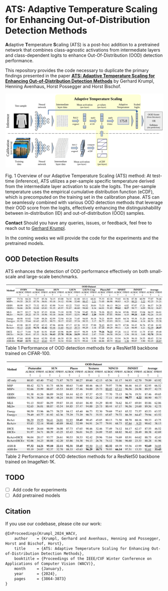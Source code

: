 # ATS: Adaptive Temperature Scaling for Enhancing Out-of-Distribution Detection Methods

**A**daptive **T**emperature **S**caling (ATS) is a post-hoc addition to a pretrained network that combines
class-agnostic
activations from intermediate layers and class-dependent logits to enhance Out-Of-Distribution (OOD) detection
performance.

This repository provides the code necessary to duplicate the primary findings presented in the paper
**[ATS: Adaptive Temperature Scaling for Enhancing Out-of-Distribution Detection Methods](https://openaccess.thecvf.com/content/WACV2024/html/Krumpl_ATS_Adaptive_Temperature_Scaling_for_Enhancing_Out-of-Distribution_Detection_Methods_WACV_2024_paper.html)**
by Gerhard Krumpl, Henning Avenhaus, Horst Possegger and Horst Bischof.

![ATS](resources/method_overview.jpg)

Fig. 1 Overview of our Adaptive Temperature Scaling (ATS) method:
At test-time (inference), ATS utilizes a per-sample specific temperature derived from the intermediate layer activation
to scale the logits.
The per-sample temperature uses the empirical cumulative distribution function (eCDF), which is precomputed on the
training set in the calibration phase.
ATS can be seamlessly combined with various OOD detection methods that leverage their OOD score from the logits,
effectively enhancing the distinguishability between in-distribution (ID) and out-of-distribution (OOD) samples.

**Contact**
Should you have any queries, issues, or feedback, feel free to reach out
to [Gerhard Krumpl](mailto:gerhard.krumpl@icg.tugraz.at).

In the coming weeks we will provide the code for the experiments and the pretrained models.

## OOD Detection Results
ATS enhances the detection of OOD performance effectively on both small-scale and large-scale benchmarks.

![result_cifar100_resnet18](resources/cifar100_resnet18.png)
Table 1 Performance of OOD detection methods for a ResNet18 backbone trained on CIFAR-100.

![result_imagenet1k_resnet50](resources/imagenet1k_resnet50.png)
Table 2 Performance of OOD detection methods for a ResNet50 backbone trained on ImageNet-1K.

## TODO

- [ ] Add code for experiments
- [ ] Add pretrained models

## Citation

If you use our codebase, please cite our work:

```
@InProceedings{Krumpl_2024_WACV,
    author    = {Krumpl, Gerhard and Avenhaus, Henning and Possegger, Horst and Bischof, Horst},
    title     = {ATS: Adaptive Temperature Scaling for Enhancing Out-of-Distribution Detection Methods},
    booktitle = {Proceedings of the IEEE/CVF Winter Conference on Applications of Computer Vision (WACV)},
    month     = {January},
    year      = {2024},
    pages     = {3864-3873}
}
```